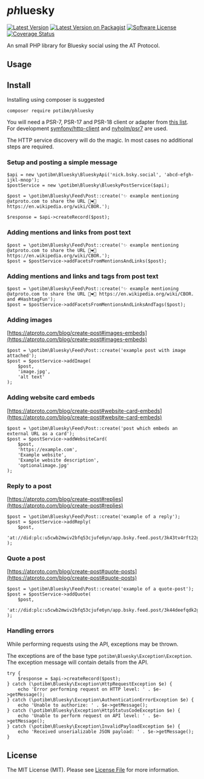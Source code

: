 # *ph*luesky

[![Latest Version](https://img.shields.io/github/release/potibm/phluesky.svg?style=flat-square)](https://github.com/potibm/phluesky/releases)
[![Latest Version on Packagist](https://img.shields.io/packagist/v/potibm/phluesky?style=flat-square)](https://packagist.org/packages/potibm/phluesky)
[![Software License](https://img.shields.io/badge/license-MIT-brightgreen.svg?style=flat-square)](LICENSE)
[![Coverage Status](https://img.shields.io/codecov/c/github/potibm/phluesky?style=flat-square)](https://app.codecov.io/gh/potibm/phluesky)

An small PHP library for Bluesky social using the AT Protocol.

## Usage

## Install

Installing using composer is suggested

```
composer require potibm/phluesky
```

You will need a PSR-7, PSR-17 and PSR-18 client or adapter from [this list](https://docs.php-http.org/en/latest/clients.html). For development [symfony/http-client](https://packagist.org/packages/symfony/http-client) and [nyholm/psr7](https://packagist.org/packages/nyholm/psr7) are used. 

The HTTP service discovery will do the magic. In most cases no additional steps are required. 

### Setup and posting a simple message

```
$api = new \potibm\Bluesky\BlueskyApi('nick.bsky.social', 'abcd-efgh-ijkl-mnop');
$postService = new \potibm\Bluesky\BlueskyPostService($api);

$post = \potibm\Bluesky\Feed\Post::create('✨ example mentioning @atproto.com to share the URL 👨‍❤️‍👨 https://en.wikipedia.org/wiki/CBOR.');

$response = $api->createRecord($post);
```

### Adding mentions and links from post text

```
$post = \potibm\Bluesky\Feed\Post::create('✨ example mentioning @atproto.com to share the URL 👨‍❤️‍👨 https://en.wikipedia.org/wiki/CBOR.');
$post = $postService->addFacetsFromMentionsAndLinks($post);
```

### Adding mentions and links and tags from post text

```
$post = \potibm\Bluesky\Feed\Post::create('✨ example mentioning @atproto.com to share the URL 👨‍❤️‍👨 https://en.wikipedia.org/wiki/CBOR. and #HashtagFun');
$post = $postService->addFacetsFromMentionsAndLinksAndTags($post);
```

### Adding images

[https://atproto.com/blog/create-post#images-embeds](https://atproto.com/blog/create-post#images-embeds)

```
$post = \potibm\Bluesky\Feed\Post::create('example post with image attached');
$post = $postService->addImage(
    $post, 
    'image.jpg', 
    'alt text'
);
```

### Adding website card embeds

[https://atproto.com/blog/create-post#website-card-embeds](https://atproto.com/blog/create-post#website-card-embeds)

```
$post = \potibm\Bluesky\Feed\Post::create('post which embeds an external URL as a card');
$post = $postService->addWebsiteCard(
    $post, 
    'https://example.com', 
    'Example website', 
    'Example website description',
    'optionalimage.jpg'
);
```

### Reply to a post

[https://atproto.com/blog/create-post#replies](https://atproto.com/blog/create-post#replies)

```
$post = \potibm\Bluesky\Feed\Post::create('example of a reply');
$post = $postService->addReply(
    $post, 
    'at://did:plc:u5cwb2mwiv2bfq53cjufe6yn/app.bsky.feed.post/3k43tv4rft22g'
);
```

### Quote a post

[https://atproto.com/blog/create-post#quote-posts](https://atproto.com/blog/create-post#quote-posts)

```
$post = \potibm\Bluesky\Feed\Post::create('example of a quote-post');
$post = $postService->addQuote(
    $post, 
    'at://did:plc:u5cwb2mwiv2bfq53cjufe6yn/app.bsky.feed.post/3k44deefqdk2g'
);
```

### Handling errors

While performing requests using the API, exceptions may be thrown. 

The exceptions are of the base type `potibm\Bluesky\Exception\Exception`.
The exception message will contain details from the API.

```
try {
    $response = $api->createRecord($post);
} catch (\potibm\Bluesky\Exception\HttpRequestException $e) {
    echo 'Error performing request on HTTP level: ' . $e->getMessage();
} catch (\potibm\Bluesky\Exception\AuthenticationErrorException $e) {
    echo 'Unable to authorize: ' . $e->getMessage();
} catch (\potibm\Bluesky\Exception\HttpStatusCodeException $e) {
    echo 'Unable to perform request on API level: ' . $e->getMessage();
} catch (\potibm\Bluesky\Exception\InvalidPayloadException $e) {
    echo 'Received unserializable JSON payload: ' . $e->getMessage();
}
``` 

## License

The MIT License (MIT). Please see [License File](https://github.com/potibm/phluesky/blob/main/LICENSE) for more information.
